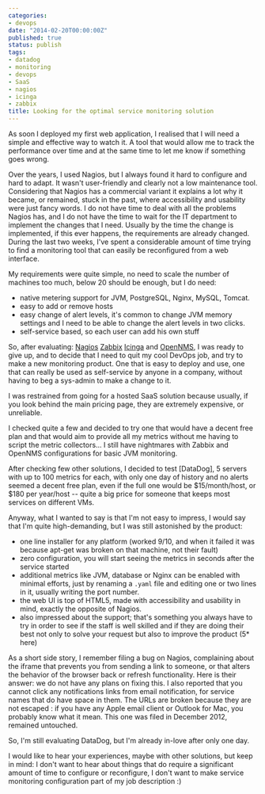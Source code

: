 ```yaml
---
categories:
- devops
date: "2014-02-20T00:00:00Z"
published: true
status: publish
tags:
- datadog
- monitoring
- devops
- SaaS
- nagios
- icinga
- zabbix
title: Looking for the optimal service monitoring solution
---
```

As soon I deployed my first web application, I realised that I will need a simple and effective way to watch it. A tool that would allow me to track the performance over time and at the same time to let me know if something goes wrong. <!--more-->

Over the years, I used Nagios, but I always found it hard to configure and hard to adapt. It wasn't user-friendly and clearly not a low maintenance tool. Considering that Nagios has a commercial variant it explains a lot why it became, or remained, stuck in the past, where accessibility and usability were just fancy words. I do not have time to deal with all the problems Nagios has, and I do not have the time to wait for the IT department to implement the changes that I need. Usually by the time the change is implemented, if this ever happens, the requirements are already changed. During the last two weeks, I've spent a considerable amount of time trying to find a monitoring tool that can easily be reconfigured from a web interface.

My requirements were quite simple, no need to scale the number of machines too much, below 20 should be enough, but I do need:

 * native metering support for JVM, PostgreSQL, Nginx, MySQL, Tomcat.
 * easy to add or remove hosts
 * easy change of alert levels, it's common to change JVM memory settings and I need to be able to change the alert levels in two clicks.
 * self-service based, so each user can add his own stuff

So, after evaluating: [Nagios](https://www.nagios.org) [Zabbix](https://zabbix.com/) [Icinga](https://www.icinga.org) and [OpenNMS](https://www.opennms.org), I was ready to give up, and to decide that I need to quit my cool DevOps job, and try to make a new monitoring product. One that is easy to deploy and use, one that can really be used as self-service by anyone in a company, without having to beg a sys-admin to make a change to it.

I was restrained from going for a hosted SaaS solution because usually, if you look behind the main pricing page, they are extremely expensive, or unreliable.

I checked quite a few and decided to try one that would have a decent free plan and that would aim to provide all my metrics without me having to script the metric collectors... I still have nightmares with Zabbix and OpenNMS configurations for basic JVM monitoring.

After checking few other solutions, I decided to test [DataDog], 5 servers with up to 100 metrics for each, with only one day of history and no alerts seemed a decent free plan, even if the full one would be $15/month/host, or $180 per year/host -- quite a big price for someone that keeps most services on different VMs.
<!--
[![DataDoghg.com dashboard screenshot](https://sbarnea.com/wp-content/uploads/2014/02/datadog-screenshot-300x161.jpg)</a>](https://sbarnea.com/wp-content/uploads/2014/02/datadog-screenshot.jpg) -->

Anyway, what I wanted to say is that I'm not easy to impress, I would say that I'm quite high-demanding, but I was still astonished by the product:

*   one line installer for any platform (worked 9/10, and when it failed it was because apt-get was broken on that machine, not their fault)
*   zero configuration, you will start seeing the metrics in seconds after the service started
*   additional metrics like JVM, database or Nginx can be enabled with minimal efforts, just by renaming a ``.yaml`` file and editing one or two lines in it, usually writing the port number.
*   the web UI is top of HTML5, made with accessibility and usability in mind, exactly the opposite of Nagios.
*   also impressed about the support; that's something you always have to try in order to see if the staff is well skilled and if they are doing their best not only to solve your request but also to improve the product (5* here)

As a short side story, I remember filing a bug on Nagios, complaining about the iframe that prevents you from sending a link to someone, or that alters the behavior of the browser back or refresh functionality. Here is their answer: we do not have any plans on fixing this. I also reported that you cannot click any notifications links from email notification, for service names that do have space in them. The URLs are broken because they are not escaped : if you have any Apple email client or Outlook for Mac, you probably know what it mean. This one was filed in December 2012, remained untouched.

So, I'm still evaluating DataDog, but I'm already in-love after only one day.

I would like to hear your experiences, maybe with other solutions, but keep in mind: I don't want to hear about things that do require a significant amount of time to configure or reconfigure, I don't want to make service monitoring configuration part of my job description :)

<!-- ![](https://sbarnea.com/wp-content/uploads/2014/02/datadog-screenshot.jpg) -->

